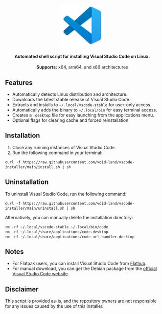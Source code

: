 <p align="center">
  <a href="https://github.com/YourRepo/VSCode-Linux-Installer"><img width="140" src="./assets/vscode.png" /></a>
</p>

<p align="center">
    <h4 align="center">Automated shell script for installing Visual Studio Code on Linux.</h4>
    <p align="center">
        <strong>Supports:</strong> x64, arm64, and x86 architectures
    </p> 
</p>

## Features

- Automatically detects Linux distribution and architecture.
- Downloads the latest stable release of Visual Studio Code.
- Extracts and installs to `~/.local/vscode-stable` for user-only access.
- Automatically adds the binary to `~/.local/bin` for easy terminal access.
- Creates a `.desktop` file for easy launching from the applications menu.
- Optional flags for clearing cache and forced reinstallation.

## Installation

1. Close any running instances of Visual Studio Code.
2. Run the following command in your terminal:

```
curl -f https://raw.githubusercontent.com/void-land/vscode-installer/main/install.sh | sh
```

## Uninstallation

To uninstall Visual Studio Code, run the following command:

```
curl -f https://raw.githubusercontent.com/void-land/vscode-installer/main/uninstall.sh | sh
```

Alternatively, you can manually delete the installation directory:

```
rm -rf ~/.local/vscode-stable ~/.local/bin/code
rm -rf ~/.local/share/applications/code.desktop
rm -rf ~/.local/share/applications/code-url-handler.desktop
```

## Notes

- For Flatpak users, you can install Visual Studio Code from [Flathub](https://flathub.org/apps/details/com.visualstudio.code).
- For manual download, you can get the Debian package from the [official Visual Studio Code website](https://code.visualstudio.com/Download).

## Disclaimer

This script is provided as-is, and the repository owners are not responsible for any issues caused by the use of this installer.

